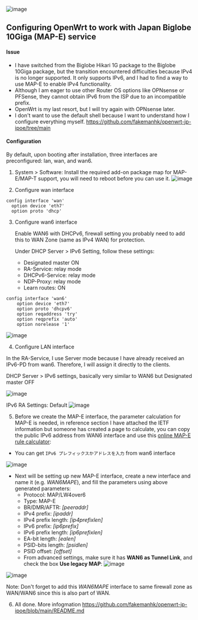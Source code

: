 ![image](https://github.com/user-attachments/assets/d91edb33-105c-4787-a521-e403334216a0)


## Configuring OpenWrt to work with Japan Biglobe 10Giga (MAP-E) service


#### Issue
- I have switched from the Biglobe Hikari 1G package to the Biglobe 10Giga package, but the transition encountered difficulties because IPv4 is no longer supported. It only supports IPv6, and I had to find a way to use MAP-E to enable IPv4 functionality.
- Although I am eager to use other Router OS options like OPNsense or PFSense, they cannot obtain IPv6 from the ISP due to an incompatible prefix.
- OpenWrt is my last resort, but I will try again with OPNsense later.
- I don't want to use the default shell because I want to understand how I configure everything myself. https://github.com/fakemanhk/openwrt-jp-ipoe/tree/main



#### Configuration
By default, upon booting after installation, three interfaces are preconfigured: lan, wan, and wan6.


1. System > Software: Install the required add-on package map for MAP-E/MAP-T support, you will need to reboot before you can use it.
![image](https://github.com/user-attachments/assets/d2aab642-8a88-417e-bbc2-3d229511f869)

2. Configure wan interface
```
config interface 'wan'
  option device 'eth7'
  option proto 'dhcp'
```


3. Configure wan6 interface

   Enable WAN6 with DHCPv6, firewall setting you probably need to add this to WAN Zone (same as IPv4 WAN) for protection.

   Under DHCP Server > IPv6 Setting, follow these settings:

    - Designated master ON
    - RA-Service: relay mode
    - DHCPv6-Service: relay mode
    - NDP-Proxy: relay mode
    - Learn routes: ON
  
```
config interface 'wan6'
	option device 'eth7'
	option proto 'dhcpv6'
	option reqaddress 'try'
	option reqprefix 'auto'
	option norelease '1'
```

![image](https://github.com/user-attachments/assets/f5af299c-145f-43ad-b2a9-878f6a208ec7)

4. Configure LAN interface

In the RA-Service, I use Server mode because I have already received an IPv6-PD from wan6. Therefore, I will assign it directly to the clients.

   DHCP Server > IPv6 settings, basically very similar to WAN6 but Designated master OFF
   
![image](https://github.com/user-attachments/assets/e8907795-a28f-479f-b3b9-be8630e20b02)

IPv6 RA Settings: Default 
![image](https://github.com/user-attachments/assets/202f95e2-98cb-4575-ae16-9b06d0c77a5f)


5. Before we create the MAP-E interface, the parameter calculation for MAP-E is needed, in reference section I have attached the IETF information but someone has created a page to calculate, you can copy the public IPv6 address from WAN6 interface and use this [online MAP-E rule calculator](http://ipv4.web.fc2.com/map-e.html):

* You can get `IPv6 プレフィックスかアドレスを入力` from wan6 interface

![image](https://github.com/user-attachments/assets/a1477f22-c498-4f25-b2a6-18c180ec6742)

*   Next will be setting up new MAP-E interface, create a new interface and name it (e.g. _WAN6MAPE_), and fill the parameters using above generated parameters:
    *   Protocol: MAP/LW4over6
    *   Type: MAP-E
    *   BR/DMR/AFTR: _\[peeraddr\]_
    *   IPv4 prefix: _\[ipaddr\]_
    *   IPv4 prefix length: _\[ip4prefixlen\]_
    *   IPv6 prefix: _\[ip6prefix\]_
    *   IPv6 prefix length: _\[ip6prefixlen\]_
    *   EA-bit length: _\[ealen\]_
    *   PSID-bits length: _\[psidlen\]_
    *   PSID offset: _\[offset\]_
    *   From advanced settings, make sure it has **WAN6 as Tunnel Link**, and check the box **Use legacy MAP**:
   ![image](https://github.com/user-attachments/assets/9877d47d-3f96-4eef-bb1e-a5ad1b281a53)

![image](https://github.com/user-attachments/assets/5d0bec45-9d6a-4112-aeab-45636f82376e)


Note: Don't forget to add this _WAN6MAPE_ interface to same firewall zone as WAN/WAN6 since this is also part of WAN.


6. All done. More infogmation https://github.com/fakemanhk/openwrt-jp-ipoe/blob/main/README.md
